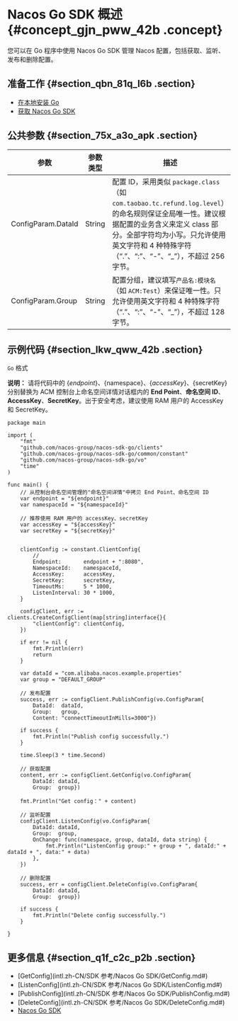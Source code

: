 # Nacos Go SDK 概述 {#concept_gjn_pww_42b .concept}

您可以在 Go 程序中使用 Nacos Go SDK 管理 Nacos 配置，包括获取、监听、发布和删除配置。

## 准备工作 {#section_qbn_81q_l6b .section}

-   [在本地安装 Go](https://golang.org/doc/install)
-   [获取 Nacos Go SDK](github.com/nacos-group/nacos-sdk-go)

## 公共参数 {#section_75x_a3o_apk .section}

|参数|参数类型|描述|
|--|----|--|
|ConfigParam.DataId|String|配置 ID，采用类似 `package.class`（如 `com.taobao.tc.refund.log.level`）的命名规则保证全局唯一性。建议根据配置的业务含义来定义 class 部分。全部字符均为小写。只允许使用英文字符和 4 种特殊字符（“.”、“:”、“-”、“\_”），不超过 256 字节。|
|ConfigParam.Group|String|配置分组，建议填写`产品名:模块名`（如 `ACM:Test`）来保证唯一性。只允许使用英文字符和 4 种特殊字符（“.”、“:”、“-”、“\_”），不超过 128 字节。|

## 示例代码 {#section_lkw_qww_42b .section}

`Go` 格式

**说明：** 请将代码中的 $\{endpoint\}、$\{namespace\}、$\{accessKey\}、$\{secretKey\} 分别替换为 ACM 控制台上命名空间详情对话框内的 **End Point**、**命名空间 ID**、**AccessKey**、**SecretKey**。出于安全考虑，建议使用 RAM 用户的 AccessKey 和 SecretKey。

``` {#codeblock_yym_nmu_q5n}
package main

import (
    "fmt"
    "github.com/nacos-group/nacos-sdk-go/clients"
    "github.com/nacos-group/nacos-sdk-go/common/constant"
    "github.com/nacos-group/nacos-sdk-go/vo"
    "time"
)

func main() {
    // 从控制台命名空间管理的"命名空间详情"中拷贝 End Point、命名空间 ID
    var endpoint = "${endpoint}"
    var namespaceId = "${namespaceId}"

    // 推荐使用 RAM 用户的 accessKey、secretKey
    var accessKey = "${accessKey}"
    var secretKey = "${secretKey}"


    clientConfig := constant.ClientConfig{
        //
        Endpoint:       endpoint + ":8080",
        NamespaceId:    namespaceId,
        AccessKey:      accessKey,
        SecretKey:      secretKey,
        TimeoutMs:      5 * 1000,
        ListenInterval: 30 * 1000,
    }

    configClient, err := clients.CreateConfigClient(map[string]interface{}{
        "clientConfig": clientConfig,
    })

    if err != nil {
        fmt.Println(err)
        return
    }

    var dataId = "com.alibaba.nacos.example.properties"
    var group = "DEFAULT_GROUP"

    // 发布配置
    success, err := configClient.PublishConfig(vo.ConfigParam{
        DataId:  dataId,
        Group:   group,
        Content: "connectTimeoutInMills=3000"})

    if success {
        fmt.Println("Publish config successfully.")
    }

    time.Sleep(3 * time.Second)

    // 获取配置
    content, err := configClient.GetConfig(vo.ConfigParam{
        DataId: dataId,
        Group:  group})

    fmt.Println("Get config：" + content)

    // 监听配置
    configClient.ListenConfig(vo.ConfigParam{
        DataId: dataId,
        Group:  group,
        OnChange: func(namespace, group, dataId, data string) {
            fmt.Println("ListenConfig group:" + group + ", dataId:" + dataId + ", data:" + data)
        },
    })

    // 删除配置
    success, err = configClient.DeleteConfig(vo.ConfigParam{
        DataId: dataId,
        Group:  group})

    if success {
        fmt.Println("Delete config successfully.")
    }

}           
```

## 更多信息 {#section_q1f_c2c_p2b .section}

-   [GetConfig](intl.zh-CN/SDK 参考/Nacos Go SDK/GetConfig.md#)
-   [ListenConfig](intl.zh-CN/SDK 参考/Nacos Go SDK/ListenConfig.md#)
-   [PublishConfig](intl.zh-CN/SDK 参考/Nacos Go SDK/PublishConfig.md#)
-   [DeleteConfig](intl.zh-CN/SDK 参考/Nacos Go SDK/DeleteConfig.md#)
-   [Nacos Go SDK](https://github.com/nacos-group/nacos-sdk-go)

